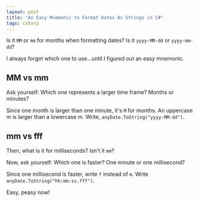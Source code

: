 ```yaml
---
layout: post
title: "An Easy Mnemonic to Format Dates As Strings in C#"
tags: csharp
---
```


Is it `MM` or `mm` for months when formatting dates? Is it `yyyy-MM-dd` or `yyyy-mm-dd`?

I always forgot which one to use...until I figured out an easy mnemonic.

## MM vs mm

Ask yourself: Which one represents a larger time frame? Months or minutes? 

Since one month is larger than one minute, it's `M` for months. An uppercase m is larger than a lowercase m. Write, `anyDate.ToString("yyyy-MM-dd")`.

## mm vs fff

Then, what is it for milliseconds? Isn't it `mm`?

Now, ask yourself: Which one is faster? One minute or one millisecond?

Since one millisecond is faster, write `f` instead of `m`. Write `anyDate.ToString("hh:mm:ss.fff")`.

Easy, peasy now!
